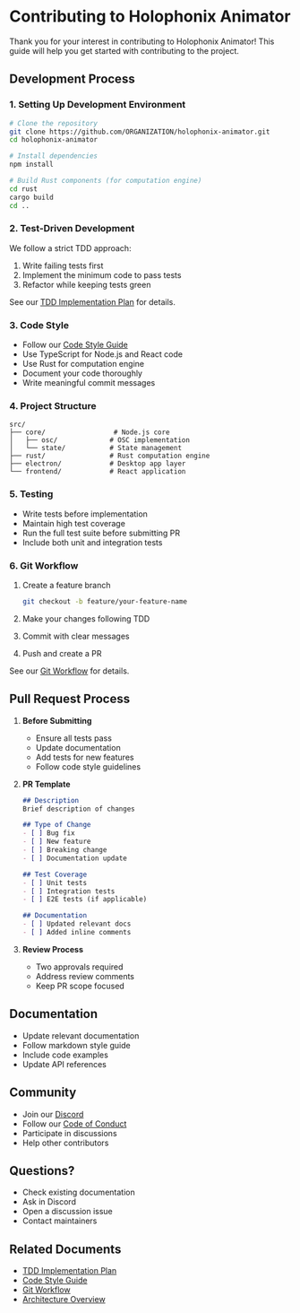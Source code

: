 # Contributing to Holophonix Animator

Thank you for your interest in contributing to Holophonix Animator! This guide will help you get started with contributing to the project.

## Development Process

### 1. Setting Up Development Environment

```bash
# Clone the repository
git clone https://github.com/ORGANIZATION/holophonix-animator.git
cd holophonix-animator

# Install dependencies
npm install

# Build Rust components (for computation engine)
cd rust
cargo build
cd ..
```

### 2. Test-Driven Development

We follow a strict TDD approach:

1. Write failing tests first
2. Implement the minimum code to pass tests
3. Refactor while keeping tests green

See our [TDD Implementation Plan](tdd-implementation-plan.md) for details.

### 3. Code Style

- Follow our [Code Style Guide](code-style.md)
- Use TypeScript for Node.js and React code
- Use Rust for computation engine
- Document your code thoroughly
- Write meaningful commit messages

### 4. Project Structure

```
src/
├── core/                 # Node.js core
│   ├── osc/             # OSC implementation
│   └── state/           # State management
├── rust/                # Rust computation engine
├── electron/            # Desktop app layer
└── frontend/            # React application
```

### 5. Testing

- Write tests before implementation
- Maintain high test coverage
- Run the full test suite before submitting PR
- Include both unit and integration tests

### 6. Git Workflow

1. Create a feature branch
   ```bash
   git checkout -b feature/your-feature-name
   ```

2. Make your changes following TDD
3. Commit with clear messages
4. Push and create a PR

See our [Git Workflow](git-workflow.md) for details.

## Pull Request Process

1. **Before Submitting**
   - Ensure all tests pass
   - Update documentation
   - Add tests for new features
   - Follow code style guidelines

2. **PR Template**
   ```markdown
   ## Description
   Brief description of changes

   ## Type of Change
   - [ ] Bug fix
   - [ ] New feature
   - [ ] Breaking change
   - [ ] Documentation update

   ## Test Coverage
   - [ ] Unit tests
   - [ ] Integration tests
   - [ ] E2E tests (if applicable)

   ## Documentation
   - [ ] Updated relevant docs
   - [ ] Added inline comments
   ```

3. **Review Process**
   - Two approvals required
   - Address review comments
   - Keep PR scope focused

## Documentation

- Update relevant documentation
- Follow markdown style guide
- Include code examples
- Update API references

## Community

- Join our [Discord](https://discord.gg/ORGANIZATION)
- Follow our [Code of Conduct](CODE_OF_CONDUCT.md)
- Participate in discussions
- Help other contributors

## Questions?

- Check existing documentation
- Ask in Discord
- Open a discussion issue
- Contact maintainers

## Related Documents

- [TDD Implementation Plan](tdd-implementation-plan.md)
- [Code Style Guide](code-style.md)
- [Git Workflow](git-workflow.md)
- [Architecture Overview](../architecture/common/architecture-overview.md)
